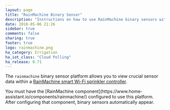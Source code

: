 ```yaml
---
layout: page
title: "RainMachine Binary Sensor"
description: "Instructions on how to use RainMachine binary sensors with Home Assistant."
date: 2018-05-06 21:26
sidebar: true
comments: false
sharing: true
footer: true
logo: rainmachine.png
ha_category: Irrigation
ha_iot_class: "Cloud Polling"
ha_release: 0.71
---
```


The `rainmachine` binary sensor platform allows you to view crucial sensor data
within a [RainMachine smart Wi-Fi sprinkler controller](http://www.rainmachine.com/).

<p class='note'>
You must have the [RainMachine component](https://www.home-assistant.io/components/rainmachine/)
configured to use this platform. After configuring that component, binary
sensors automatically appear.
</p>
